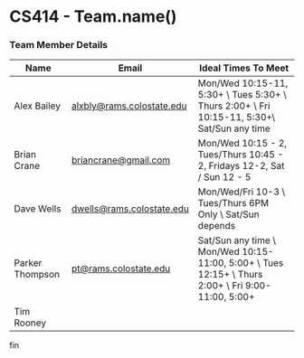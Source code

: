 # CS414 - Team.name()

### Team Member Details

| Name | Email | Ideal Times To Meet |
|---|---|---|
| Alex Bailey   | alxbly@rams.colostate.edu  | Mon/Wed 10:15-11, 5:30+ \ Tues 5:30+ \ Thurs 2:00+ \ Fri 10:15-11, 5:30+\ Sat/Sun any time  |
| Brian Crane   | briancrane@gmail.com | Mon/Wed 10:15 - 2, Tues/Thurs 10:45 - 2, Fridays 12-2, Sat / Sun 12 - 5 |
| Dave Wells   | dwells@rams.colostate.edu | Mon/Wed/Fri 10-3 \ Tues/Thurs 6PM Only \ Sat/Sun depends |
| Parker Thompson   | pt@rams.colostate.edu | Sat/Sun any time \ Mon/Wed 10:15-11:00, 5:00+ \ Tues 12:15+ \ Thurs 2:00+ \ Fri 9:00-11:00, 5:00+ |
| Tim Rooney   |   |   |

fin
